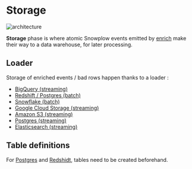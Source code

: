 # Storage

![architecture][architecture-image]

**Storage** phase is where atomic Snowplow events emitted by [enrich][enrich] make their way to a data warehouse, for later processing.

## Loader

Storage of enriched events / bad rows happen thanks to a loader :

- [BigQuery (streaming)](https://github.com/snowplow-incubator/snowplow-bigquery-loader)
- [Redshift / Postgres (batch)](https://github.com/snowplow/snowplow-rdb-loader)
- [Snowflake (batch)](https://github.com/snowplow-incubator/snowplow-snowflake-loader)
- [Google Cloud Storage (streaming)](https://github.com/snowplow-incubator/snowplow-google-cloud-storage-loader)
- [Amazon S3 (streaming)](https://github.com/snowplow/snowplow-s3-loader)
- [Postgres (streaming)](https://github.com/snowplow-incubator/snowplow-postgres-loader)
- [Elasticsearch (streaming)](https://github.com/snowplow/snowplow-elasticsearch-loader)

## Table definitions

For [Postgres][postgres-definition] and [Redshidt][redshift-definition], tables need to be created beforehand. 

[architecture-image]: https://d3i6fms1cm1j0i.cloudfront.net/github-wiki/images/snowplow-architecture-4-storage.png

[enrich]: https://github.com/snowplow/enrich

[postgres-definition]: https://github.com/snowplow/snowplow/tree/master/4-storage/postgres-storage
[redshift-definition]: https://github.com/snowplow/snowplow/tree/master/4-storage/redshift-storage